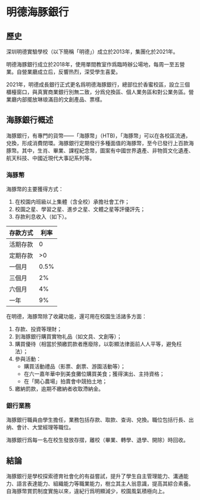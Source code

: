 # 明德海豚銀行

## 歷史
深圳明德實驗學校（以下簡稱「明德」）成立於2013年，集團化於2021年。

明德海豚銀行成立於2018年，使用單間教室作爲臨時辦公場地，每周一至五營業。自營業廳成立后，反響热烈，深受學生喜愛。

2021年，明德成長銀行正式更名爲明德海豚銀行，總部位於香蜜校區，設立三個櫃檯窗口，與真實商業銀行別無二致，分爲兌換區、個人業务區和對公業务區。營業廳内部擺放琳琅滿目的文創產品、票樣。

## 海豚銀行概述
海豚銀行，有專門的貨幣——「海豚幣」（HTB)，「海豚幣」可以在各校區流通，兌換，形成消費閉環。海豚銀行定期發行多種面值的海豚幣，至今已發行上百款海豚幣。其中，生肖、畢業、課程紀念幣，圖案有中國世界遺產、非物質文化遺產、航天科技、中國近現代大事記系列等。

### 海豚幣
海豚幣的主要獲得方式：
1. 在校園内班級以上集體（含全校）承擔社會工作；
2. 校園之星、學習之星、進步之星、文體之星等評優評先；
3. 存款利息收入（如下）。

|存款方式|利率
|-|-
|活期存款|0
|定期存款|>0
|一個月|0.5%
|三個月|2%
|六個月|4%
|一年|9%

在明德，海豚幣除了收藏功能，還可用在校園生活諸多方面：
1. 存款、投資等理財；
2. 到海豚銀行購買實物礼品（如文具、文創等）；
3. 購買優待（相當於預繳罰款者應廢除，以彰顯法律面前人人平等，避免枉法）；
4. 參與活動：
   - 購買活動禮品（影票、劇票、游園活動等）；
   - 在六一嘉年華中到美食攤位購買美食；獲得演出、主持資格；
   - 在「開心農場」拍賣會中競拍土地；
5. 繳納罰款，逾期不繳納者收取滯納金。

### 銀行業務
海豚銀行職員由學生擔任，業務包括存款、取款、查询、兌換。職位包括行長、出纳、會计、大堂經理等職位。

海豚銀行爲每一名在校生發放存摺，離校（畢業、轉學、退學、開除）時回收。

## 結論
海豚銀行是學校探索德育社會化的有益嘗試，提升了學生自主管理能力、溝通能力、語言表達能力、組織能力等職業能力，樹立其主人翁意識，提高其綜合素養。自海豚幣賞罰制度實施以來，違紀行爲明顯減少，校園風氣積極向上。

